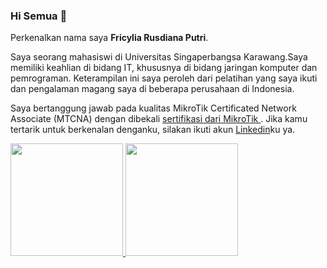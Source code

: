 ### Hi Semua 👋
Perkenalkan nama saya **Fricylia Rusdiana Putri**.

Saya seorang mahasiswi di Universitas Singaperbangsa Karawang.Saya memiliki keahlian di bidang IT, khususnya di bidang jaringan komputer dan pemrograman. Keterampilan ini saya peroleh dari pelatihan yang saya ikuti dan pengalaman magang saya di beberapa perusahaan di Indonesia.

Saya bertanggung jawab pada kualitas MikroTik Certificated Network Associate (MTCNA) dengan dibekali [sertifikasi dari MikroTik ](https://mikrotik.com/client/certificate).
Jika kamu tertarik untuk berkenalan denganku, silakan ikuti akun [Linkedin](https://www.linkedin.com/in/fricylia-rusdiana-putri-2b185b208//)ku ya.

<p align="left">
<a href="https://github.com/fricyliarusdiana">
 <img height="180em" src="https://github-readme-stats-eight-theta.vercel.app/api?username=fricyliarusdiana&show_icons=true&theme=algolia&include_all_commits=true&count_private=true"/>  
  <img height="180em" src="https://github-readme-stats-eight-theta.vercel.app/api/top-langs/?username=fricyliarusdiana&layout=compact&langs_count=8&theme=algolia"/>
</a>
</p>

</a>
</p>
